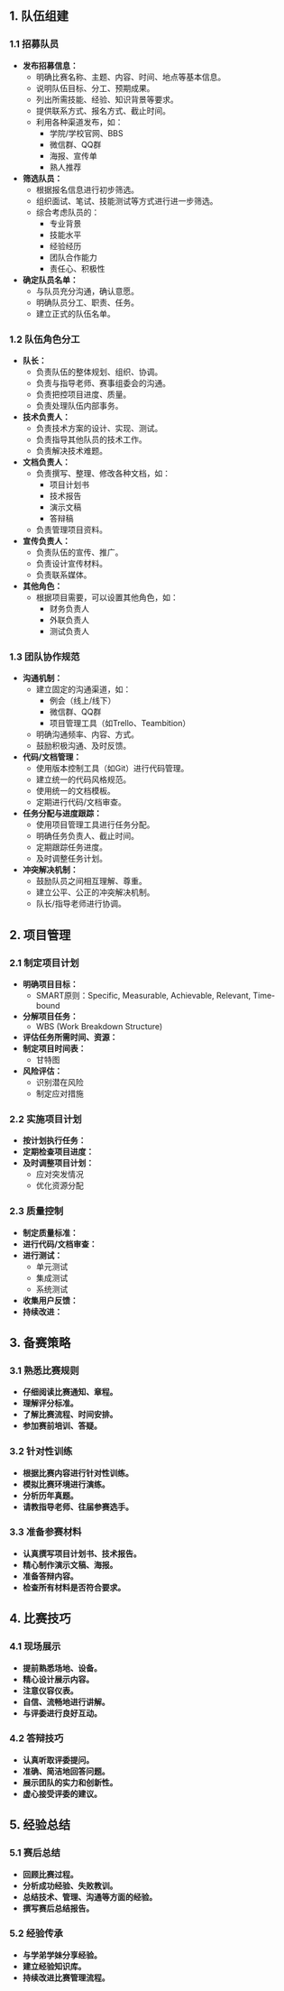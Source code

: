 
## 1. 队伍组建

### 1.1 招募队员

*   **发布招募信息：**
    *   明确比赛名称、主题、内容、时间、地点等基本信息。
    *   说明队伍目标、分工、预期成果。
    *   列出所需技能、经验、知识背景等要求。
    *   提供联系方式、报名方式、截止时间。
    *   利用各种渠道发布，如：
        *   学院/学校官网、BBS
        *   微信群、QQ群
        *   海报、宣传单
        *   熟人推荐
*   **筛选队员：**
    *   根据报名信息进行初步筛选。
    *   组织面试、笔试、技能测试等方式进行进一步筛选。
    *   综合考虑队员的：
        *   专业背景
        *   技能水平
        *   经验经历
        *   团队合作能力
        *   责任心、积极性
*   **确定队员名单：**
    *   与队员充分沟通，确认意愿。
    *   明确队员分工、职责、任务。
    *   建立正式的队伍名单。

### 1.2 队伍角色分工

*   **队长：**
    *   负责队伍的整体规划、组织、协调。
    *   负责与指导老师、赛事组委会的沟通。
    *   负责把控项目进度、质量。
    *   负责处理队伍内部事务。
*   **技术负责人：**
    *   负责技术方案的设计、实现、测试。
    *   负责指导其他队员的技术工作。
    *   负责解决技术难题。
*   **文档负责人：**
    *   负责撰写、整理、修改各种文档，如：
        *   项目计划书
        *   技术报告
        *   演示文稿
        *   答辩稿
    *   负责管理项目资料。
*   **宣传负责人：**
    *   负责队伍的宣传、推广。
    *   负责设计宣传材料。
    *   负责联系媒体。
*   **其他角色：**
    *   根据项目需要，可以设置其他角色，如：
        *   财务负责人
        *   外联负责人
        *   测试负责人

### 1.3 团队协作规范

*   **沟通机制：**
    *   建立固定的沟通渠道，如：
        *   例会（线上/线下）
        *   微信群、QQ群
        *   项目管理工具（如Trello、Teambition）
    *   明确沟通频率、内容、方式。
    *   鼓励积极沟通、及时反馈。
*   **代码/文档管理：**
    *   使用版本控制工具（如Git）进行代码管理。
    *   建立统一的代码风格规范。
    *   使用统一的文档模板。
    *   定期进行代码/文档审查。
*   **任务分配与进度跟踪：**
    *   使用项目管理工具进行任务分配。
    *   明确任务负责人、截止时间。
    *   定期跟踪任务进度。
    *   及时调整任务计划。
*   **冲突解决机制：**
    *   鼓励队员之间相互理解、尊重。
    *   建立公平、公正的冲突解决机制。
    *   队长/指导老师进行协调。

## 2. 项目管理

### 2.1 制定项目计划

*   **明确项目目标：**
    *   SMART原则：Specific, Measurable, Achievable, Relevant, Time-bound
*   **分解项目任务：**
    *   WBS (Work Breakdown Structure)
*   **评估任务所需时间、资源：**
*   **制定项目时间表：**
    *   甘特图
*   **风险评估：**
    *   识别潜在风险
    *   制定应对措施

### 2.2 实施项目计划

*   **按计划执行任务：**
*   **定期检查项目进度：**
*   **及时调整项目计划：**
    *   应对突发情况
    *   优化资源分配

### 2.3 质量控制

*   **制定质量标准：**
*   **进行代码/文档审查：**
*   **进行测试：**
    *   单元测试
    *   集成测试
    *   系统测试
*   **收集用户反馈：**
*   **持续改进：**

## 3. 备赛策略

### 3.1 熟悉比赛规则

*   **仔细阅读比赛通知、章程。**
*   **理解评分标准。**
*   **了解比赛流程、时间安排。**
*   **参加赛前培训、答疑。**

### 3.2 针对性训练

*   **根据比赛内容进行针对性训练。**
*   **模拟比赛环境进行演练。**
*   **分析历年真题。**
*   **请教指导老师、往届参赛选手。**

### 3.3 准备参赛材料

*   **认真撰写项目计划书、技术报告。**
*   **精心制作演示文稿、海报。**
*   **准备答辩内容。**
*   **检查所有材料是否符合要求。**

## 4. 比赛技巧

### 4.1 现场展示

*   **提前熟悉场地、设备。**
*   **精心设计展示内容。**
*   **注意仪容仪表。**
*   **自信、流畅地进行讲解。**
*   **与评委进行良好互动。**

### 4.2 答辩技巧

*   **认真听取评委提问。**
*   **准确、简洁地回答问题。**
*   **展示团队的实力和创新性。**
*   **虚心接受评委的建议。**

## 5. 经验总结

### 5.1 赛后总结

*   **回顾比赛过程。**
*   **分析成功经验、失败教训。**
*   **总结技术、管理、沟通等方面的经验。**
*   **撰写赛后总结报告。**

### 5.2 经验传承

*   **与学弟学妹分享经验。**
*   **建立经验知识库。**
*   **持续改进比赛管理流程。**
